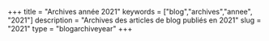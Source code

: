 +++
title = "Archives année 2021"
keywords = ["blog","archives","annee", "2021"]
description = "Archives des articles de blog publiés en 2021"
slug = "2021"
type = "blogarchiveyear"
+++